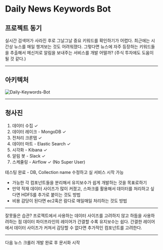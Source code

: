 # Daily News Keywords Bot
## 프로젝트 동기
실시간 검색어가 사라진 후로 그날그날 중요 키워드를 확인하기가 어렵다.
최근에는 시간상 뉴스를 매일 챙겨보는 것도 어려워졌다. 
그렇다면 뉴스에 자주 등장하는 키워드들을 추출해서 메신저로 알림을 보내주는 서비스를 개발 어떨까? (주식 투자에도 도움이 될 것 같다.)

---

## 아키텍처
![Daily-Keywords-Bot](https://user-images.githubusercontent.com/54028026/135100050-1a99aae9-1199-4c5f-8747-0822ce464cb9.png)

---

## 청사진
1. 데이터 수집 ✓
2. 데이터 레이크 - MongoDB ✓
3. 전처리 크론탭 ✓
4. 데이터 마트 - Elastic Search ✓
5. 시각화 - Kibana ✓
6. 알림 봇 - Slack ✓ 
7. 스케쥴링 - Airflow ✓ (No Super User)

테스팅 완료 - DB, Collection name 수정하고 실 서비스 시작 가능

* 가능한 각 컴포넌트들을 분리해서 유지보수가 쉽게 개발하는 것을 목표로하기
* 만약 적재 데이터 사이즈가 많이 커졌고, 스파크를 활용해서 데이터를 처리하고 싶다면 HDFS를 추가로 붙이는 것도 방법
* 비용 감당이 된다면 ec2혹은 람다로 매일매일 처리하는 것도 방법
---

잘못들은 습관?
프로젝트에서 사용하는 데이터 사이즈를 고려하지 않고 하둡을 사용하려하는 점
데이터 파이프라인의 레이어가 간결할 수록 유지보수는 쉽다. 
간결한 레이어에서 데이터 사이즈가 커져서 감당할 수 없다면 추가적인 컴포넌트를 고려한다.

--- 
다음 뉴스 크롤러 개발 완료 후 문서화 시작
